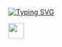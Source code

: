 [![Typing SVG](https://readme-typing-svg.herokuapp.com?font=Whereas+recognition+of+the+inherent+dignity&pause=1000&color=F70000&width=435&lines=%D0%9E%D0%B9+%D0%B1%D0%BB-%D1%8F-%D1%8F-%D1%8F-%D1%8F)](https://git.io/typing-svg)

<img height="32" width="32" src="https://user-images.githubusercontent.com/105783276/235910438-e4f69d9f-9582-4c71-a3bc-bbfaf60bafc1.svg" />

<!--
**TyanVsharfe/TyanVsharfe** is a ✨ _special_ ✨ repository because its `README.md` (this file) appears on your GitHub profile.

Here are some i![Uploading spring.svg…]()
deas to get you started:

- 🔭 I’m currently working on ...
- 🌱 I’m currently learning ...
- 👯 I’m looking to collaborate on ...
- 🤔 I’m looking for help with ...
- 💬 Ask me about ...
- 📫 How to reach me: ...
- 😄 Pronouns: ...
- ⚡ Fun fact: ...
-->
